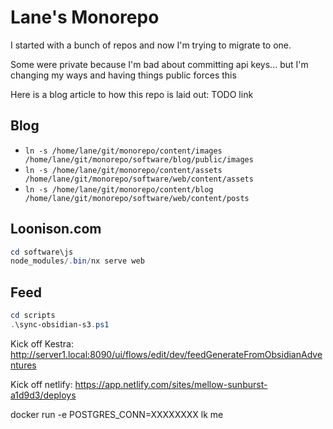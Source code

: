 # Lane's Monorepo

I started with a bunch of repos and now I'm trying to migrate to one.

Some were private because I'm bad about committing api keys... but I'm changing my ways and having things public forces this 

Here is a blog article to how this repo is laid out:
TODO link






## Blog

- `ln -s /home/lane/git/monorepo/content/images /home/lane/git/monorepo/software/blog/public/images`
- `ln -s /home/lane/git/monorepo/content/assets /home/lane/git/monorepo/software/web/content/assets`
- `ln -s /home/lane/git/monorepo/content/blog /home/lane/git/monorepo/software/web/content/posts`

## Loonison.com

```powershell
cd software\js
node_modules/.bin/nx serve web

```

## Feed

```powershell
cd scripts
.\sync-obsidian-s3.ps1
```

Kick off Kestra: http://server1.local:8090/ui/flows/edit/dev/feedGenerateFromObsidianAdventures

Kick off netlify: https://app.netlify.com/sites/mellow-sunburst-a1d9d3/deploys

docker run -e POSTGRES_CONN=XXXXXXXX lk me